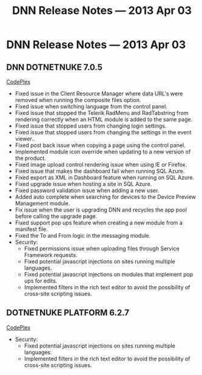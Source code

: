 ﻿---
uid: relnotes-2013-apr-03
locale: en
title: DNN Release Notes — 2013 Apr 03
dnneditions:
dnnversion: 09.02.00
---

# DNN Release Notes — 2013 Apr 03

## DNN DOTNETNUKE 7.0.5

[CodePlex](https://dotnetnuke.codeplex.com/releases/view/103868)

*   Fixed issue in the Client Resource Manager where data URL's were removed when running the composite files option.
*   Fixed issue when switching language from the control panel.
*   Fixed issue that stopped the Telerik RadMenu and RadTabstring from rendering correctly when an HTML module is added to the same page.
*   Fixed issue that stopped users from changing login settings.
*   Fixed issue that stopped users from changing the settings in the event viewer..
*   Fixed post back issue when copying a page using the control panel.
*   Implemented module icon override when updating to a new version of the product.
*   Fixed image upload control rendering issue when using IE or Firefox.
*   Fixed issue that makes the dashboard fail when running SQL Azure.
*   Fixed export as XML in Dashboard feature when running on SQL Azure.
*   Fixed upgrade issue when hosting a site in SQL Azure.
*   Fixed password validation issue when adding a new user.
*   Added auto complete when searching for devices to the Device Preview Management module.
*   Fix issue when the user is upgrading DNN and recycles the app pool before calling the upgrade page.
*   Fixed support pop ups feature when creating a new module from a manifest file.
*   Fixed the To and From logic in the messaging module.
*   Security:
    *   Fixed permissions issue when uploading files through Service Framework requests.
    *   Fixed potential javascript injections on sites running multiple languages.
    *   Fixed potential javascript injections on modules that implement pop ups for edits.
    *   Implemented filters in the rich text editor to avoid the possibility of cross-site scripting issues.

## DOTNETNUKE PLATFORM 6.2.7

[CodePlex](https://dotnetnuke.codeplex.com/releases/view/104373)

*   Security:
    *   Fixed potential javascript injections on sites running multiple languages.
    *   Implemented filters in the rich text editor to avoid the possibility of cross-site scripting issues.
